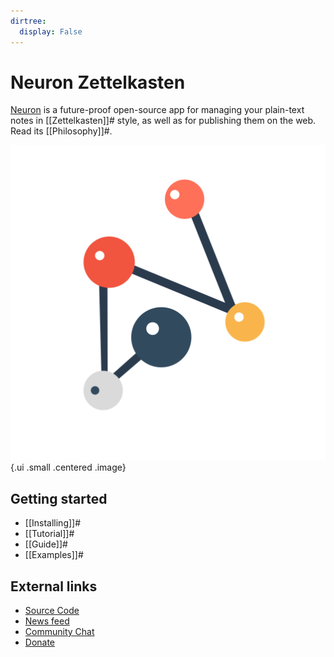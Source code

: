 ```yaml
---
dirtree:
  display: False
---
```

# Neuron Zettelkasten

[Neuron](https://github.com/srid/neuron) is a future-proof open-source app for managing your plain-text notes in [[Zettelkasten]]# style, as well as for publishing them on the web. Read its [[Philosophy]]#.

![Neuron logo](https://raw.githubusercontent.com/srid/neuron/master/assets/neuron.svg){.ui .small .centered .image}

## Getting started

* [[Installing]]#
* [[Tutorial]]#
* [[Guide]]#
* [[Examples]]#

## External links

* [Source Code](https://github.com/srid/neuron)
* [News feed](https://www.srid.ca/neuron.xml)
* [Community Chat](https://app.element.io/#/room/#neuron:matrix.org)
* [Donate](https://github.com/sponsors/srid)
